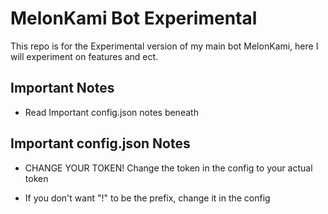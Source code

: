 # MelonKami Bot Experimental

This repo is for the Experimental version of my main bot MelonKami, here I will experiment on features and ect.

## Important Notes

* Read Important config.json notes beneath

## Important config.json Notes

* CHANGE YOUR TOKEN! Change the token in the config to your actual token

* If you don't want "!" to be the prefix, change it in the config